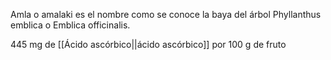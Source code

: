Amla o amalaki es el nombre como se conoce la baya del árbol Phyllanthus emblica o Emblica officinalis.

445 mg de [[Ácido ascórbico||ácido ascórbico]] por 100 g de fruto